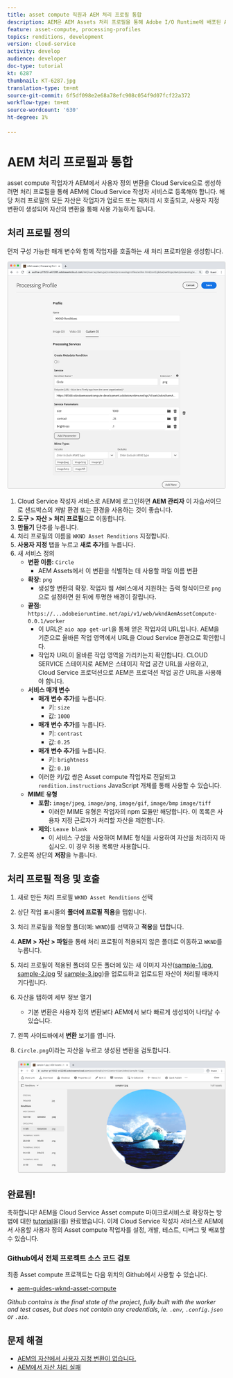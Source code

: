 ```yaml
---
title: asset compute 직원과 AEM 처리 프로필 통합
description: AEM은 AEM Assets 처리 프로필을 통해 Adobe I/O Runtime에 배포된 Asset compute 근로자와 통합됩니다. 처리 프로필은 사용자 지정 작업자를 사용하여 특정 자산을 처리하고 작업자가 생성한 파일을 자산 표현물로 저장하도록 작성자 서비스에 구성됩니다.
feature: asset-compute, processing-profiles
topics: renditions, development
version: cloud-service
activity: develop
audience: developer
doc-type: tutorial
kt: 6287
thumbnail: KT-6287.jpg
translation-type: tm+mt
source-git-commit: 6f5df098e2e68a78efc908c054f9d07fcf22a372
workflow-type: tm+mt
source-wordcount: '630'
ht-degree: 1%

---
```



# AEM 처리 프로필과 통합

asset compute 작업자가 AEM에서 사용자 정의 변환을 Cloud Service으로 생성하려면 처리 프로필을 통해 AEM에 Cloud Service 작성자 서비스로 등록해야 합니다. 해당 처리 프로필의 모든 자산은 작업자가 업로드 또는 재처리 시 호출되고, 사용자 지정 변환이 생성되어 자산의 변환을 통해 사용 가능하게 됩니다.

## 처리 프로필 정의

먼저 구성 가능한 매개 변수와 함께 작업자를 호출하는 새 처리 프로파일을 생성합니다.

![처리 프로필](./assets/processing-profiles/new-processing-profile.png)

1. Cloud Service 작성자 서비스로 AEM에 로그인하면 __AEM 관리자__ 이 자습서이므로 샌드박스의 개발 환경 또는 환경을 사용하는 것이 좋습니다.
1. __도구 > 자산 > 처리 프로필__&#x200B;으로 이동합니다.
1. __만들기__ 단추를 누릅니다.
1. 처리 프로필의 이름을 `WKND Asset Renditions` 지정합니다.
1. __사용자 지정__ 탭을 누르고 __새로 추가__&#x200B;를 누릅니다.
1. 새 서비스 정의
   + __변환 이름:__ `Circle`
      + AEM Assets에서 이 변환을 식별하는 데 사용할 파일 이름 변환
   + __확장:__ `png`
      + 생성할 변환의 확장. 작업자 웹 서비스에서 지원하는 출력 형식이므로 `png`으로 설정하면 원 뒤에 투명한 배경이 잘립니다.
   + __끝점:__ `https://...adobeioruntime.net/api/v1/web/wkndAemAssetCompute-0.0.1/worker`
      + 이 URL은 `aio app get-url`을 통해 얻은 작업자의 URL입니다. AEM을 기준으로 올바른 작업 영역에서 URL을 Cloud Service 환경으로 확인합니다.
      + 작업자 URL이 올바른 작업 영역을 가리키는지 확인합니다. CLOUD SERVICE 스테이지로 AEM은 스테이지 작업 공간 URL을 사용하고, Cloud Service 프로덕션으로 AEM은 프로덕션 작업 공간 URL을 사용해야 합니다.
   + __서비스 매개 변수__
      + __매개 변수 추가__&#x200B;를 누릅니다.
         + 키: `size`
         + 값: `1000`
      + __매개 변수 추가__&#x200B;를 누릅니다.
         + 키: `contrast`
         + 값: `0.25`
      + __매개 변수 추가__&#x200B;를 누릅니다.
         + 키: `brightness`
         + 값: `0.10`
      + 이러한 키/값 쌍은 Asset compute 작업자로 전달되고 `rendition.instructions` JavaScript 개체를 통해 사용할 수 있습니다.
   + __MIME 유형__
      + __포함:__ `image/jpeg`,  `image/png`,  `image/gif`,  `image/bmp`  `image/tiff`
         + 이러한 MIME 유형은 작업자의 npm 모듈만 해당합니다. 이 목록은 사용자 지정 근로자가 처리할 자산을 제한합니다.
      + __제외:__ `Leave blank`
         + 이 서비스 구성을 사용하여 MIME 형식을 사용하여 자산을 처리하지 마십시오. 이 경우 허용 목록만 사용합니다.
1. 오른쪽 상단의 __저장__&#x200B;을 누릅니다.

## 처리 프로필 적용 및 호출

1. 새로 만든 처리 프로필 `WKND Asset Renditions` 선택
1. 상단 작업 표시줄의 __폴더에 프로필 적용__&#x200B;을 탭합니다.
1. 처리 프로필을 적용할 폴더(예: `WKND`)를 선택하고 __적용__&#x200B;을 탭합니다.
1. __AEM > 자산 > 파일__&#x200B;을 통해 처리 프로필이 적용되지 않은 폴더로 이동하고 `WKND`를 누릅니다.
1. 처리 프로필이 적용된 폴더의 모든 폴더에 있는 새 이미지 자산([sample-1.jpg](../assets/samples/sample-1.jpg), [sample-2.jpg](../assets/samples/sample-2.jpg) 및 [sample-3.jpg](../assets/samples/sample-3.jpg))을 업로드하고 업로드된 자산이 처리될 때까지 기다립니다.
1. 자산을 탭하여 세부 정보 열기
   + 기본 변환은 사용자 정의 변환보다 AEM에서 보다 빠르게 생성되어 나타날 수 있습니다.
1. 왼쪽 사이드바에서 __변환__ 보기를 엽니다.
1. `Circle.png`이라는 자산을 누르고 생성된 변환을 검토합니다.

   ![생성된 변환](./assets/processing-profiles/rendition.png)

## 완료됨!

축하합니다! AEM을 Cloud Service Asset compute 마이크로서비스로 확장하는 방법에 대한 [tutorial](../overview.md)을(를) 완료했습니다. 이제 Cloud Service 작성자 서비스로 AEM에서 사용할 사용자 정의 Asset compute 작업자를 설정, 개발, 테스트, 디버그 및 배포할 수 있습니다.

### Github에서 전체 프로젝트 소스 코드 검토

최종 Asset compute 프로젝트는 다음 위치의 Github에서 사용할 수 있습니다.

+ [aem-guides-wknd-asset-compute](https://github.com/adobe/aem-guides-wknd-asset-compute)

_Github contains is the final state of the project, fully built with the worker and test cases, but does not contain any credentials, ie. `.env`,  `.config.json` or  `.aio`._

## 문제 해결

+ [AEM의 자산에서 사용자 지정 변환이 없습니다.](../troubleshooting.md#custom-rendition-missing-from-asset)
+ [AEM에서 자산 처리 실패](../troubleshooting.md#asset-processing-fails)

